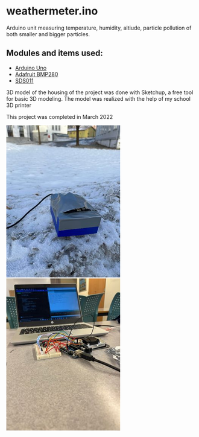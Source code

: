 # weathermeter.ino
Arduino unit measuring temperature, humidity, altiude, particle pollution of both smaller and bigger particles.

## Modules and items used:
* [Arduino Uno](https://store.arduino.cc/products/arduino-uno-rev3-smd)
* [Adafruit BMP280](https://www.adafruit.com/product/2651)
* [SDS011](https://aqicn.org/sensor/sds011/)

3D model of the housing of the project was done with Sketchup, a free tool for basic 3D modeling. The model was realized with the help of my school 3D printer

This project was completed in March 2022

<img src="fotos/arduino_project.jpg">
<img src="fotos/arduino_project1.jpg">
